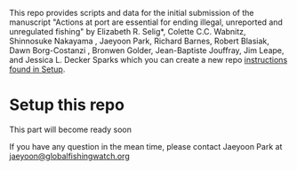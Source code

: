 This repo provides scripts and data for the initial submission of the manuscript "Actions at port are essential for ending illegal, unreported and unregulated fishing" by Elizabeth R. Selig*, Colette C.C. Wabnitz, Shinnosuke Nakayama , Jaeyoon Park, Richard Barnes, Robert Blasiak, Dawn Borg-Costanzi , Bronwen Golder, Jean-Baptiste Jouffray, Jim Leape, and Jessica L. Decker Sparks
which you can create a new repo [instructions found in Setup](./CONTRIBUTE.md/#using-a-repository).

# Setup this repo
This part will become ready soon

If you have any question in the mean time, please contact Jaeyoon Park at jaeyoon@globalfishingwatch.org 